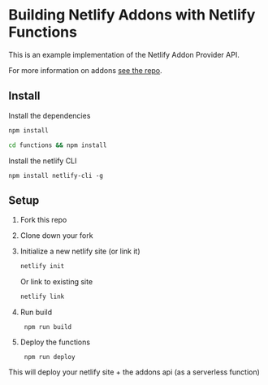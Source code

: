 # Building Netlify Addons with Netlify Functions

This is an example implementation of the Netlify Addon Provider API.

For more information on addons [see the repo](https://github.com/netlify/addons).

## Install

Install the dependencies

```bash
npm install

cd functions && npm install
```

Install the netlify CLI

```
npm install netlify-cli -g
```

## Setup


1. Fork this repo
2. Clone down your fork
3. Initialize a new netlify site (or link it)

	```bash
	netlify init
	```

	Or link to existing site

	```bash
	netlify link
	```

3. Run build

		npm run build

4. Deploy the functions

		npm run deploy


This will deploy your netlify site + the addons api (as a serverless function)
